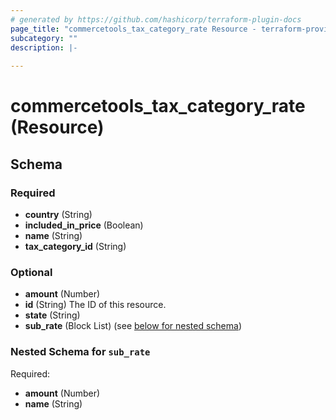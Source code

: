 ```yaml
---
# generated by https://github.com/hashicorp/terraform-plugin-docs
page_title: "commercetools_tax_category_rate Resource - terraform-provider-commercetools"
subcategory: ""
description: |-
  
---
```


# commercetools_tax_category_rate (Resource)





<!-- schema generated by tfplugindocs -->
## Schema

### Required

- **country** (String)
- **included_in_price** (Boolean)
- **name** (String)
- **tax_category_id** (String)

### Optional

- **amount** (Number)
- **id** (String) The ID of this resource.
- **state** (String)
- **sub_rate** (Block List) (see [below for nested schema](#nestedblock--sub_rate))

<a id="nestedblock--sub_rate"></a>
### Nested Schema for `sub_rate`

Required:

- **amount** (Number)
- **name** (String)


